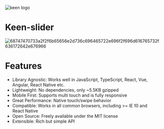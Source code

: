 ![keen logo](https://user-images.githubusercontent.com/114783191/230731889-a5cfba81-d0c8-416c-aac5-53b464551de7.svg)

# Keen-slider

![68747470733a2f2f6b65656e2d736c696465722e696f2f696d616765732f636172642e676966](https://user-images.githubusercontent.com/114783191/230731890-d8270dea-713d-475d-aeed-1f43bb1e9991.gif)

# Features

- Library Agnostic: Works well in JavaScript, TypeScript, React, Vue, Angular, React Native etc.
- Lightweight: No dependencies, only ~5.5KB gzipped
- Mobile First: Supports multi touch and is fully responsive
- Great Performance: Native touch/swipe behavior
- Compatible: Works in all common browsers, including >= IE 10 and React Native
- Open Source: Freely available under the MIT license
- Extensible: Rich but simple API
